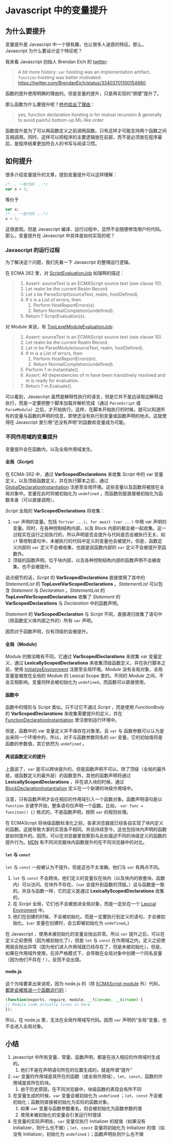# Javascript 中的变量提升

## 为什么要提升

变量提升是 Javascript 中一个很有趣，也让很多人迷惑的特征。那么，Javascript 为什么要设计这个特征呢？

我来看 Javascript 创始人 Brendan Eich 的 [twitter](https://twitter.com/BrendanEich/status/562313394431078400):

> A bit more history: `var` hoisting was an implementation artifact. `function` hoisting was better motivated: <https://twitter.com/BrendanEich/status/33403701100154880>.

函数的提升使用明确的理由的。但是变量的提升，只是再实现的“顺便”提升了。

那么函数为什么要提升呢？[他也给出了理由](https://twitter.com/BrendanEich/status/33403701100154880)：

> yes, function declaration hoisting is for mutual recursion & generally to avoid painful bottom-up ML-like order

函数提升是为了可以再函数定义之前调用函数。只有这样才可能支持两个函数之间互相调用。同时，这样可以把程序的主要逻辑放在前部，而不是必须放在程序最后，是程序结果更加符合人的书写与阅读习惯。

## 如何提升

很多介绍变量提升的文章，提到变量提升可以这样理解：

```javascript
/*... 一些代码 ...*/
var x = 1;
```

等价于

```javascript
var x;
/*... 一些代码 ...*/
x = 1;
```

这很直观。但是 Javascript 编译、运行过程中，显然不会随便修改用户的代码。那么，变量提升在 Javascript 中具体是如何实现的呢？

### Javascript 的运行过程

为了解决这个问题，我们先看一下 Javascript 的整理运行逻辑。

在 ECMA 262 里，对 [ScriptEvaluationJob](https://www.ecma-international.org/ecma-262/#sec-scriptevaluationjob) 如瑞啊的描述：

> 1. Assert: sourceText is an ECMAScript source text (see clause 10).
> 2. Let realm be the current Realm Record.
> 3. Let s be ParseScript(sourceText, realm, hostDefined).
> 4. If s is a List of errors, then
>    1. Perform HostReportErrors(s).
>    2. Return NormalCompletion(undefined).
> 5. Return ? ScriptEvaluation(s).

对 Module 来说，有 [TopLevelModuleEvaluationJob](https://www.ecma-international.org/ecma-262/#sec-toplevelmoduleevaluationjob):

> 1. Assert: sourceText is an ECMAScript source text (see clause 10).
> 2. Let realm be the current Realm Record.
> 3. Let m be ParseModule(sourceText, realm, hostDefined).
> 4. If m is a List of errors, then
>    1. Perform HostReportErrors(m).
>    2. Return NormalCompletion(undefined).
> 5. Perform ? m.Instantiate().
> 6. Assert: All dependencies of m have been transitively resolved and m is ready for evaluation.
> 7. Return ? m.Evaluate().

可以看到，Javascirpt 虽然是解释性执行的语言，但是它并不是边读取边解释边执行，而是一定要把整个脚本加载并解析完成（通过 `ParseScript` 或 `ParseModule`）之后，才开始执行。这样，在脚本开始执行的时候，就可以知道所有的变量与函数的声明的信息，即使还没有执行到变量或函数声明的地点。这就使得在 Javascript 里引用“还没有声明”的函数和变量成为可能。

### 不同作用域的变量提升

变量提升会在函数内，以及全局作用域发生。

#### 全局（*Script*)

在 ECMA-262 中，通过 **VarScopedDeclarations** 来收集 *Script* 中的 var 变量定义，以及顶级函数定义，并在执行脚本之前，通过 [GlobalDeclarationInstantiation](https://www.ecma-international.org/ecma-262/#sec-globaldeclarationinstantiation) 注册至全局环境。这些变量以及函数将被放在全局对象中。变量在此时将被初始化为 `undefined` ，而函数则是直接被初始化为函数本身（可以直接调用）。

*Script* 全局的 **VarScopedDeclarations** 将收集：

1. `var` 声明的变量。包括 `for(var ...)`、`for await (var ...)` 中用 var 声明的变量。同时，在各种控制结构内部，以及 Block 内部的都会被一起收集。这一过程实在运行之前执行的，所以声明是否会提升与代码是否会被执行无关。如 `if` 等控制语句中，未被执行的代码中定义的变量也会被提升。但是，函数定义内部的 `var` 定义不会被收集，也就是说函数内部的 `var` 定义不会被提升至函数外。
2. 顶级的函数声明。位于块内部，以及各种控制结构内部的函数声明不会被收集，也不会被提升。

说点细节的话，*Script* 的 **VarScopedDeclarations** 直接使用了其中的 *StatementList* 的 **TopLevelVarScopedDeclarations** 。*StatementList* 可以包含 *Statement* 与 *Declaration* 。*StatementList* 的 **TopLevelVarScopedDeclarations** 收集了 *Statement* 的 **VarScopedDeclarations** 与 *Declaration* 中的函数声明。

*Statement* 的 **VarScopedDeclaration** 与 *Script* 不同，直接递归收集了语句中（除函数定义体内部之外的）所有 `var` 声明。

因而对于函数声明，仅有顶级的会被提升。

#### 全局（*Module*)

*Module* 的做法略有不同。它通过 **VarScopedDeclarations** 来收集 var 变量定义，通过 **LexicallyScopedDeclarations** 来收集顶级函数定义，并在执行脚本之前，使用 [InitializeEnvironment](https://www.ecma-international.org/ecma-262/#sec-source-text-module-record-initialize-environment) 注册至全局环境。*Module* 没有全局对象，全局变量是被放在全局的 *Module* 的 Lexical Scope 里的。不同的 *Module* 之间，不会互相影响。变量同样会被初始化为 `undefined`，而函数可以直接使用。

#### 函数中

函数中的情形与 *Script* 类似。只不过它不通过 *Script* ，而是使用 *FunctionBody* 的 **VarScopedDeclarations** 来收集需要提升的定义，并在 [FunctionDeclarationInstantiation](https://www.ecma-international.org/ecma-262/#sec-functiondeclarationinstantiation) 里注册到运行环境中。

但是，函数中的 var 变量定义并不保存在对象里。且 `var` 与 函数参数可以认为是出来同一个环境中的，所以，对于与函数参数同名的 `var` 变量，它的初始值将是函数的参数值，其它依然为 `undefined` 。

#### 再说函数定义的提升

上面说了，`var` 是可以跨块提升的，但是函数声明不可以。除了顶级（全局的最外层，或函数定义的最外层）的函数意外，其他的函数声明将通过 **LexicallyScopedDeclarations** ，并在进入块的时候，通过 [BlockDeclarationInstantiation](https://www.ecma-international.org/ecma-262/#sec-blockdeclarationinstantiation) 定义在一个新建的块级作用域中。

注意，只有函数声明才会在相应的作用域引入一个函数对象。函数声明语句是以 `function` 关键字开始，整条语句仅声明一个函数。比如， `var func = funciton() {}` 格式的，不是函数声明，按照 `var` 的规则处理。

在 ECMAScript 将块级函数标准化之前，各家浏览器就已经各自实现了块内定义的函数。这就导致大家的实现各不相同，并且持续至今。这也包括块内声明的函数是如何提升的。因而，可以在浏览器里观察到与此处描述不同的块级定义的函数的提升行为。[MDN](https://developer.mozilla.org/en-US/docs/Web/JavaScript/Reference/Statements/function) 有不同浏览器块内函数提升的在不同浏览器中的对比。

#### `let` 与 `const`

`let` 与 `const` 一般被认为不提升。但是这也不太准确。他们与 `var` 有两点不同。

1. `let` 与 `const` 不会跨块。他们定义的变量仅在块内（以及快内的嵌套块、函数内）可以访问。在块外不存在。（`var` 会提升到函数的顶层。）这与函数是一致的。并且与函数一样，它的定义是通过 **LexicallyScopedDeclarations** 收集的。
2. 在 *Script* 全局，它们也不会被放进全局对象，而是一定处在一个 [Lexical Enviroment](https://www.ecma-international.org/ecma-262/#sec-lexical-environments) 中。
3. 他们在创建的时候，不会被初始化。而是一定要执行到定义的语句，才会被初始化。(`var` 变量在创建时，会立即被初始化为 `undefined`。)

在 Javascript ，使用未被初始化的变量会抛出异常。所以 `var` 提升之后，可以在定义之前使用（因为被初始化了），但是 `let` 与 `const` 在作用域之内，定义之前使用就会抛出异常（因为他们进入作用域就已经存在了，但是未被初始化）。但是，如果在作用域外使用，在非严格模式下，会导致在全局对象中创建一个同名变量（因为他们不存在！），反而不会出错。

#### node.js

这个为啥要拿出来说呢，因为 node.js 的（除 [ECMAScript module](https://nodejs.org/api/esm.html) 外）代码，[都是会被放进一个函数运行的](https://nodejs.org/api/modules.html#modules_the_module_wrapper)：

```javascript
(function(exports, require, module, __filename, __dirname) {
// Module code actually lives in here
});
```

所以，在 node.js 里，无法在全局作用域写代码。因而 `var` 声明的“全局”变量，也不会进入全局对象。

## 小结

1. javascript 中所有变量、常量、函数声明，都是在进入相应的作用域时生成的。
   1. 他们不是在声明语句所在的位置生成的，就是所谓“提升”
2. `var` 变量的作用域是其所在的函数（或全局作用域），`let`、`const`、函数的作用域是其所在的块。
   1. 由于历史原因，在不同浏览器中，块级函数的表现会有所不同
3. 在变量生成的时候，`var` 变量会被初始化为 `undefined` ；`let`、`const` 不会被初始化；函数则直接被初始化为实际的函数对象。
   1. 如果 `var` 变量与函数参数重名，则会被初始化为函数参数的值
   2. 使用未被初始化的变量会引发运行时错误
4. 在变量的实际声明处，`var` 变量仅执行 Initializer 的赋值（如果没有 Initializer，则什么也不做）；`let`、`const` 变量将初始化为 Initializer 的值（如没有 Initializer，初始化为 `undefined` ）；函数声明处则什么也不做
